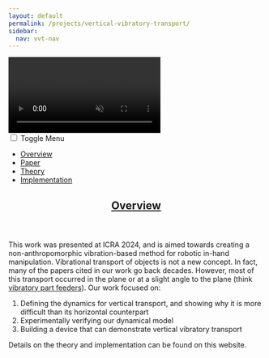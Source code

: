 ```yaml
---
layout: default
permalink: /projects/vertical-vibratory-transport/
sidebar:
  nav: vvt-nav
---
```


<link rel="stylesheet" href="{{ site.baseurl }}/assets/css/project_landing_page.css">
<link rel="stylesheet" href="{{ site.baseurl }}/assets/css/background_video.css">
<link rel="stylesheet" href="{{ site.baseurl }}/assets/css/text_below_video.css">

<!-- Full-page video -->
<div class="background-video-wrapper">
  <video class="background-video" muted autoplay loop playsinline controls preload="auto">
    <source src="{{ site.baseurl }}/assets/videos/gripper-demo-small.mp4" type="video/mp4">
    <source src="{{ site.baseurl }}/assets/videos/gripper-demo-small.webm" type="video/webm">
  </video>
</div>

<div class="initial-content">
    <div id="main" role="main">
      <div class="sidebar sticky">
        <nav class="nav__list">
          <input id="ac-toc" name="accordion-toc" type="checkbox">
          <label for="ac-toc">Toggle Menu</label>
          <ul class="nav__items">
            <li>
              <a href="/projects/vertical-vibratory-transport/"><span
                  class="nav__sub-title">Overview</span></a>
            </li>
            <li>
              <a href="/projects/vertical-vibratory-transport/paper/"><span class="nav__sub-title">Paper</span></a>
            </li>
            <li>
              <a href="/projects/vertical-vibratory-transport/theory/"><span class="nav__sub-title">Theory</span></a>
            </li>
            <li>
              <a href="/projects/vertical-vibratory-transport/implementation/"><span
                  class="nav__sub-title">Implementation</span></a>
            </li>
          </ul>
        </nav>
      </div>
      <article class="page" itemscope itemtype="https://schema.org/CreativeWork">
        <meta itemprop="headline" content="Overview">
        <meta itemprop="description" content="">
        <div class="page__inner-wrap">
          <header>
            <h1 id="page-title" class="page__title" itemprop="headline">
              <a href="http://localhost:4000/projects/vertical-vibratory-transport/Overview/"
                itemprop="url">Overview
              </a>
            </h1>
          </header>
          <section class="page__content" itemprop="text">
            <p>This work was presented at ICRA 2024, and is aimed towards creating a non-anthropomorphic
                    vibration-based method for robotic in-hand manipulation. Vibrational transport of objects is not
                    a new concept. In fact, many of the papers cited in our work go back decades. However, most of
                    this transport occurred in the plane or at a slight angle to the plane (think <a
                        href="https://www.youtube.com/watch?v=E0WLpJ0FyaU">vibratory part
                        feeders</a>). Our work focused on:
                </p>
                <ol>
                    <li>Defining the dynamics for vertical transport, and showing why it is more difficult than its horizontal counterpart</li>
                    <li>Experimentally verifying our dynamical model</li>
                    <li>Building a device that can demonstrate vertical vibratory transport</li>
                </ol>
                <p>
                    Details on the theory and implementation can be found on this website.
                </p>
          </section>
          <footer class="page__meta">
          </footer>
        </div>
      </article>
    </div>
  </div>


<!-- <div class="page-container">
    <aside class="sidebar sticky-sidebar">
        {% include sidebar.html nav=page.sidebar.nav %}
    </aside>
    <div id="main" role="main">
        <article class="page" itemscope itemtype="https://schema.org/CreativeWork">
            <meta itemprop="headline" content="About">
            <div class="page__inner-wrap">
                <header>
                    <h2 id="page-title" class="page__title" itemprop="headline">About
                    </h2>
                </header>
                <section class="page__content" itemprop="text">
                    <p>This work was presented at ICRA 2024, and is aimed towards creating a non-anthropomorphic
                        vibration-based method for robotic in-hand manipulation. Vibrational transport of objects is not
                        a new concept. In fact, many of the papers cited in our work go back decades. However, most of
                        this transport occurred in the plane or at a slight angle to the plane (think <a
                            href="https://www.youtube.com/watch?v=E0WLpJ0FyaU">vibratory part
                            feeders</a>). Our work focused on:
                    </p>
                    <ol>
                        <li>Defining the dynamics for vertical transport, and showing why it is more difficult than its
                            horizontal counterpart</li>
                        <li>Experimentally verifying our dynamical model</li>
                        <li>Building a device that can demonstrate vertical vibratory transport</li>
                    </ol>
                    <p>
                        Details on the theory and implementation can be found on this website.
                    </p>
                </section>
                <footer class="page__meta">
                </footer>
            </div>
        </article>
    </div>
</div> -->
